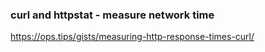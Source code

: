 ### curl and httpstat - measure network time
https://ops.tips/gists/measuring-http-response-times-curl/   
